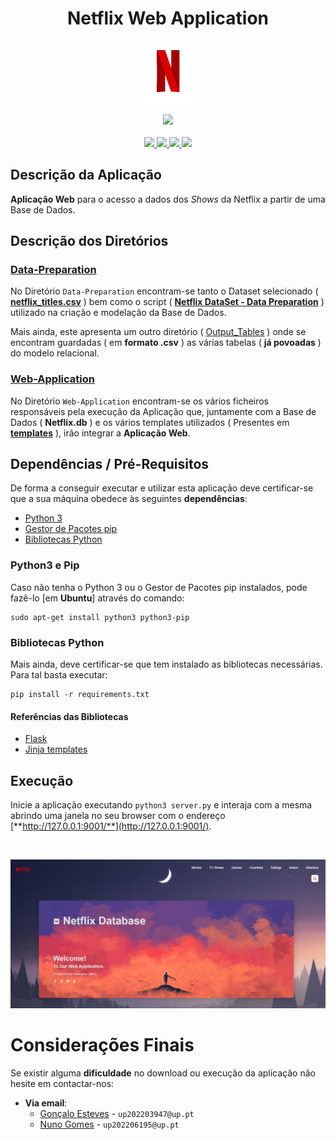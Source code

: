 <div align="center">
    <h1>Netflix Web Application</h1>
</div>

<p align="center" width="100%">
    <img src="./Web-Application/static/assets/Netflix.gif" width="20%" height="10%" />
</p>

<div align="center">
    <a>
        <img src="https://img.shields.io/badge/Made%20with-Python-BD162C?style=for-the-badge&logo=Python&logoColor=BD162C">
    </a>
</div>

<br/>

<div align="center">
    <a href="https://github.com/EstevesX10/DB-Netflix-Web-Application/blob/main/LICENSE">
        <img src="https://img.shields.io/github/license/EstevesX10/DB-Netflix-Web-Application?style=flat&logo=gitbook&logoColor=BD162C&label=License&color=BD162C">
    </a>
    <a href="">
        <img src="https://img.shields.io/github/repo-size/EstevesX10/DB-Netflix-Web-Application?style=flat&logo=googlecloudstorage&logoColor=BD162C&logoSize=auto&label=Repository%20Size&color=BD162C">
    </a>
    <a href="">
        <img src="https://img.shields.io/github/stars/EstevesX10/DB-Netflix-Web-Application?style=flat&logo=adafruit&logoColor=BD162C&logoSize=auto&label=Stars&color=BD162C">
    </a>
    <a href="https://github.com/EstevesX10/DB-Netflix-Web-Application/blob/main/requirements.txt">
        <img src="https://img.shields.io/badge/Dependencies-Requirements.txt-white?style=flat&logo=anaconda&logoColor=BD162C&logoSize=auto&color=BD162C"> 
    </a>
</div>

## Descrição da Aplicação
**Aplicação Web** para o acesso a dados dos *Shows* da Netflix a partir de uma Base de Dados.

## Descrição dos Diretórios

### [Data-Preparation](/Data-Preparation/)
No Diretório `Data-Preparation` encontram-se tanto o Dataset selecionado ( [**netflix_titles.csv**](/Data-Preparation/netflix_titles.csv) ) bem como o script ( [**Netflix DataSet - Data Preparation**](/Data-Preparation/Netflix%20DataSet%20-%20Data%20Preparation.ipynb) ) utilizado na criação e modelação da Base de Dados.

Mais ainda, este apresenta um outro diretório ( [Output_Tables](/Data-Preparation/Output_Tables/) ) onde se encontram guardadas ( em **formato .csv** ) as várias tabelas ( **já povoadas** ) do modelo relacional.

### [Web-Application](/Web-Application/)
No Diretório `Web-Application` encontram-se os vários ficheiros responsáveis pela execução da Aplicação que, juntamente com a Base de Dados ( **Netflix.db** ) e os vários templates utilizados ( Presentes em [**templates**](/Web-Application/templates/) ), irão integrar a **Aplicação Web**.

## Dependências / Pré-Requisitos

De forma a conseguir executar e utilizar esta aplicação deve certificar-se que a sua máquina obedece às seguintes **dependências**:

- [Python 3](#python3-e-pip)
- [Gestor de Pacotes pip](#python3-e-pip)
- [Bibliotecas Python](#bibliotecas-python)

### Python3 e Pip 

Caso não tenha o Python 3 ou o Gestor de Pacotes pip instalados, pode fazê-lo [em **Ubuntu**] através do comando:

```
sudo apt-get install python3 python3-pip
```

### Bibliotecas Python

Mais ainda, deve certificar-se que tem instalado as bibliotecas necessárias. Para tal basta executar:

```
pip install -r requirements.txt
```

#### Referências das Bibliotecas

- [Flask](https://flask.palletsprojects.com/en/2.0.x/)
- [Jinja templates](https://jinja.palletsprojects.com/en/3.0.x/)

## Execução

Inicie a aplicação executando `python3 server.py` e interaja com a mesma
abrindo uma janela no seu browser com o endereço [**http://127.0.0.1:9001/**](http://127.0.0.1:9001/).

</br>

<p align="center" width="100%">
    <img src="./Web-Application/static/assets/Home_Page.png"/>
</p>

# Considerações Finais

Se existir alguma **dificuldade** no download ou execução da aplicação não hesite em contactar-nos:
- **Via email**: 
    - [Gonçalo Esteves](https://github.com/EstevesX10) - `up202203947@up.pt`
    - [Nuno Gomes](https://github.com/NightF0x26) - `up202206195@up.pt`
